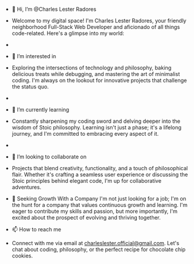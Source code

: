 - 👋 Hi, I’m @Charles Lester Radores
- Welcome to my digital space! I'm Charles Lester Radores, your friendly neighborhood Full-Stack Web Developer and aficionado of all things code-related. Here's a glimpse into my world:
- 
- 👀 I’m interested in 
- Exploring the intersections of technology and philosophy, baking delicious treats while debugging, and mastering the art of minimalist coding. I'm always on the lookout for innovative projects that challenge the status quo.
- 
- 🌱 I’m currently learning
- Constantly sharpening my coding sword and delving deeper into the wisdom of Stoic philosophy. Learning isn't just a phase; it's a lifelong journey, and I'm committed to embracing every aspect of it.
- 
- 💞️ I’m looking to collaborate on
- Projects that blend creativity, functionality, and a touch of philosophical flair. Whether it's crafting a seamless user experience or discussing the Stoic principles behind elegant code, I'm up for collaborative adventures.

- 🚀 Seeking Growth With a Company
I'm not just looking for a job; I'm on the hunt for a company that values continuous growth and learning. I'm eager to contribute my skills and passion, but more importantly, I'm excited about the prospect of evolving and thriving together.

- 📫 How to reach me
- Connect with me via email at [charleslester.official@gmail.com](mailto:charleslester.official@gmail.com). Let's chat about coding, philosophy, or the perfect recipe for chocolate chip cookies.

<!---
Looking forward to connecting and exploring the vast realms of technology and wisdom together!

Cheers, Charles Lester Radores
--->
